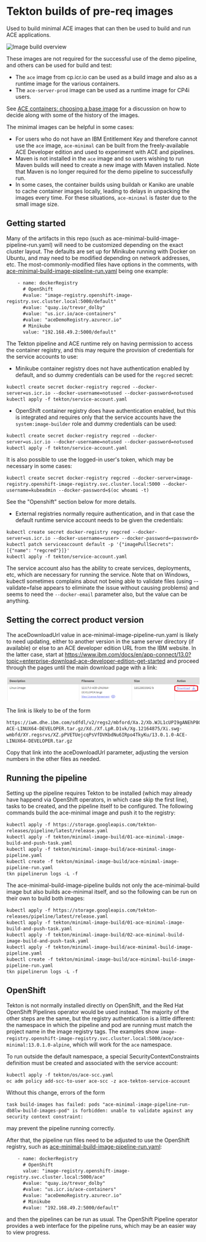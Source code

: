 # Tekton builds of pre-req images

Used to build minimal ACE images that can then be used to build and run ACE applications.

![Image build overview](ace-demo-pipeline-tekton-2.png)

These images are not required for the successful use of the demo pipeline, and 
others can be used for build and test:

- The `ace` image from cp.icr.io can be used as a build image and also as a runtime 
  image for the various containers.
- The `ace-server-prod` image can be used as a runtime image for CP4i users.

See [ACE containers: choosing a base image](https://community.ibm.com/community/user/integration/blogs/trevor-dolby/2024/02/05/ace-containers-choosing-a-base-image)
for a discussion on how to decide along with some of the history of the images.

The minimal images can be helpful in some cases:

- For users who do not have an IBM Entitlement Key and therefore cannot use the 
  `ace` image, `ace-minimal` can be built from the freely-available ACE Developer
  edition and used to experiment with ACE and pipelines.
- Maven is not installed in the `ace` image and so users wishing to run Maven 
  builds will need to create a new image with Maven installed. Note that Maven is
  no longer required for the demo pipeline to successfully run. 
- In some cases, the container builds using buildah or Kaniko are unable to cache
  container images locally, leading to delays in unpacking the images every time.
  For these situations, `ace-minimal` is faster due to the small image size.

## Getting started

Many of the artifacts in this repo (such as ace-minimal-build-image-pipeline-run.yaml) will need to be 
customized depending on the exact cluster layout. The defaults are set up for Minikube running with Docker
on Ubuntu, and may need to be modified depending on network addresses, etc. The most-commonly-modified 
files have options in the comments, with [ace-minimal-build-image-pipeline-run.yaml](ace-minimal-build-image-pipeline-run.yaml)
being one example:
```
    - name: dockerRegistry
      # OpenShift
      #value: "image-registry.openshift-image-registry.svc.cluster.local:5000/default"
      #value: "quay.io/trevor_dolby"
      #value: "us.icr.io/ace-containers"
      #value: "aceDemoRegistry.azurecr.io"
      # Minikube
      value: "192.168.49.2:5000/default"
```

The Tekton pipeline and ACE runtime rely on having permission to access the container registry,
and this may require the provision of credentials for the service accounts to use:

- Minikube container registry does not have authentication enabled by default, and so dummy
credentials can be used for the `regcred` secret:
```
kubectl create secret docker-registry regcred --docker-server=us.icr.io --docker-username=notused --docker-password=notused
kubectl apply -f tekton/service-account.yaml
```
- OpenShift container registry does have authentication enabled, but this is integrated and requires
only that the service accounts have the `system:image-builder` role and dummy credentials can be used:
```
kubectl create secret docker-registry regcred --docker-server=us.icr.io --docker-username=notused --docker-password=notused
kubectl apply -f tekton/service-account.yaml
```
It is also possible to use the logged-in user's token, which may be necessary in some cases:
```
kubectl create secret docker-registry regcred --docker-server=image-registry.openshift-image-registry.svc.cluster.local:5000 --docker-username=kubeadmin --docker-password=$(oc whoami -t)
```
See the "Openshift" section below for more details.
- External registries normally require authentication, and in that case the default runtime 
service account needs to be given the credentials:
```
kubectl create secret docker-registry regcred --docker-server=us.icr.io --docker-username=<user> --docker-password=<password>
kubectl patch serviceaccount default -p '{"imagePullSecrets": [{"name": "regcred"}]}'
kubectl apply -f tekton/service-account.yaml
```

The service account also has the ability to create services, deployments, etc, which are necessary for running the service. 
Note that on Windows, kubectl sometimes complains about not being able to validate files (using --validate=false appears to 
eliminate the issue without causing problems) and seems to need the `--docker-email` parameter also, but the value can be anything.

## Setting the correct product version

The aceDownloadUrl value in ace-minimal-image-pipeline-run.yaml is likely to need updating, either to another version
in the same server directory (if available) or else to an ACE developer edition URL from the IBM website. In the latter
case, start at https://www.ibm.com/docs/en/app-connect/13.0?topic=enterprise-download-ace-developer-edition-get-started
and proceed through the pages until the main download page with a link: 

![download page](ace-dev-edition-download.png)

The link is likely to be of the form
```
https://iwm.dhe.ibm.com/sdfdl/v2/regs2/mbford/Xa.2/Xb.WJL1cUPI9gANEhP8GuPD_qX1rj6x5R4yTUM7s_C2ue8/Xc.13.0.1.0-ACE-LINUX64-DEVELOPER.tar.gz/Xd./Xf.LpR.D1vk/Xg.12164875/Xi.swg-wmbfd/XY.regsrvs/XZ.pPVETUejcqPsVfDVKbdNu6IRpo4TkyKu/13.0.1.0-ACE-LINUX64-DEVELOPER.tar.gz
```
Copy that link into the aceDownloadUrl parameter, adjusting the version numbers in the other files as needed.

## Running the pipeline

Setting up the pipeline requires Tekton to be installed (which may already have happend via OpenShift operators, in which case
skip the first line), tasks to be created, and the pipeline itself to be configured. The following commands build the ace-minimal
image and push it to the registry:
```
kubectl apply -f https://storage.googleapis.com/tekton-releases/pipeline/latest/release.yaml
kubectl apply -f tekton/minimal-image-build/01-ace-minimal-image-build-and-push-task.yaml
kubectl apply -f tekton/minimal-image-build/ace-minimal-image-pipeline.yaml
kubectl create -f tekton/minimal-image-build/ace-minimal-image-pipeline-run.yaml
tkn pipelinerun logs -L -f
```

The ace-minimal-build-image-pipeline builds not only the ace-minimal-build image but also
builds ace-minimal itself, and so the following can be run on their own to build both images:
```
kubectl apply -f https://storage.googleapis.com/tekton-releases/pipeline/latest/release.yaml
kubectl apply -f tekton/minimal-image-build/01-ace-minimal-image-build-and-push-task.yaml
kubectl apply -f tekton/minimal-image-build/02-ace-minimal-build-image-build-and-push-task.yaml
kubectl apply -f tekton/minimal-image-build/ace-minimal-build-image-pipeline.yaml
kubectl create -f tekton/minimal-image-build/ace-minimal-build-image-pipeline-run.yaml
tkn pipelinerun logs -L -f
```

## OpenShift

Tekton is not normally installed directly on OpenShift, and the Red Hat OpenShift Pipelines operator
would be used instead. The majority of the other steps are the same, but the registry authentication is 
a little different: the namespace in which the pipeline and pod are running must match the project
name in the image registry tags. The examples show 
`image-registry.openshift-image-registry.svc.cluster.local:5000/ace/ace-minimal:13.0.1.0-alpine`,
which will work for the `ace` namespace.

To run outside the default namespace, a special SecurityContextConstraints definition must be created
and associated with the service account:
```
kubectl apply -f tekton/os/ace-scc.yaml
oc adm policy add-scc-to-user ace-scc -z ace-tekton-service-account
```
Without this change, errors of the form
```
task build-images has failed: pods "ace-minimal-image-pipeline-run-db8lw-build-images-pod" is forbidden: unable to validate against any security context constraint: 
```
may prevent the pipeline running correctly.

After that, the pipeline run files need to be adjusted to use the OpenShift registry, such 
as [ace-minimal-build-image-pipeline-run.yaml](ace-minimal-build-image-pipeline-run.yaml):
```
    - name: dockerRegistry
      # OpenShift
      value: "image-registry.openshift-image-registry.svc.cluster.local:5000/ace"
      #value: "quay.io/trevor_dolby"
      #value: "us.icr.io/ace-containers"
      #value: "aceDemoRegistry.azurecr.io"
      # Minikube
      #value: "192.168.49.2:5000/default"
```
and then the pipelines can be run as usual. The OpenShift Pipeline operator provides a 
web interface for the pipeline runs, which may be an easier way to view progress.